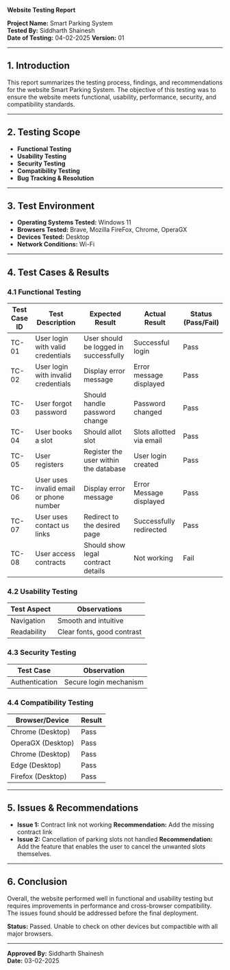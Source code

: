 **Website Testing Report**

**Project Name:** Smart Parking System  
**Tested By:** Siddharth Shainesh  
**Date of Testing:** 04-02-2025
**Version:** 01 

---

## **1. Introduction**
This report summarizes the testing process, findings, and recommendations for the website Smart Parking System. The objective of this testing was to ensure the website meets functional, usability, performance, security, and compatibility standards.

---

## **2. Testing Scope**
- **Functional Testing**  
- **Usability Testing**  
- **Security Testing**  
- **Compatibility Testing**  
- **Bug Tracking & Resolution**  

---

## **3. Test Environment**
- **Operating Systems Tested:**  Windows 11
- **Browsers Tested:**  Brave, Mozilla FireFox, Chrome, OperaGX
- **Devices Tested:**  Desktop 
- **Network Conditions:**  Wi-Fi

---

## **4. Test Cases & Results**

### **4.1 Functional Testing**
| Test Case ID | Test Description | Expected Result | Actual Result | Status (Pass/Fail) |
|-------------|----------------|----------------|---------------|-----------------|
| TC-01 | User login with valid credentials | User should be logged in successfully | Successful login | Pass |
| TC-02 | User login with invalid credentials | Display error message | Error message displayed | Pass |
| TC-03 | User forgot password | Should handle password change | Password changed | Pass |
| TC-04 | User books a slot | Should allot slot | Slots allotted via email | Pass |
| TC-05 | User registers | Register the user within the database | User login created | Pass |
| TC-06 | User uses invalid email or phone number | Display error message | Error Message displayed | Pass |
| TC-07 | User uses contact us links | Redirect to the desired page | Successfully redirected | Pass |
| TC-08 | User access contracts | Should show legal contract details | Not working | Fail |


### **4.2 Usability Testing**
| Test Aspect | Observations |
|------------|-------------|
| Navigation | Smooth and intuitive |
| Readability | Clear fonts, good contrast |

### **4.3 Security Testing**
| Test Case | Observation |
|-----------|------------|
| Authentication | Secure login mechanism |

### **4.4 Compatibility Testing**
| Browser/Device | Result |
|---------------|--------|
| Chrome (Desktop) | Pass |
| OperaGX (Desktop) | Pass |
| Chrome (Desktop) | Pass |
| Edge (Desktop) | Pass |
| Firefox (Desktop) | Pass |

---

## **5. Issues & Recommendations**
- **Issue 1:** Contract link not working
  **Recommendation:** Add the missing contract link  
- **Issue 2:** Cancellation of parking slots not handled
  **Recommendation:** Add the feature that enables the user to cancel the unwanted slots themselves.  

---

## **6. Conclusion**
Overall, the website performed well in functional and usability testing but requires improvements in performance and cross-browser compatibility. The issues found should be addressed before the final deployment.

**Status:** Passed. Unable to check on other devices but compactible with all major browsers.

---

**Approved By:** Siddharth Shainesh  
**Date:** 03-02-2025

